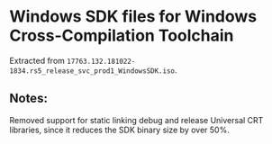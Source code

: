 # Windows SDK files for Windows Cross-Compilation Toolchain

Extracted from `17763.132.181022-1834.rs5_release_svc_prod1_WindowsSDK.iso`.

## Notes:

Removed support for static linking debug and release Universal CRT libraries, since it reduces the SDK binary size by over 50%.
